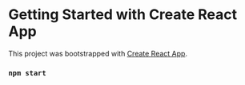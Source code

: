 # Getting Started with Create React App


This project was bootstrapped with [Create React App](https://github.com/facebook/create-react-app).

### `npm start`

